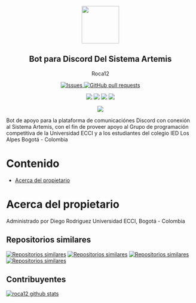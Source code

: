 
<p align="center">
 <img width="100px" src="https://www.iconsdb.com/icons/preview/royal-blue/code-xxl.png" align="center"  />
 <h2 align="center">Bot para Discord Del Sistema Artemis </h2>
 <p align="center">Roca12</p>
</p>
  <p align="center">
    <a href="https://github.com/roca12/Artemisa-Bot/issues">
      <img alt="Issues" src="https://img.shields.io/github/issues/roca12/Artemisa-Bot?color=0088ff" />
    </a>
    <a href="https://github.com/roca12/Artemisa-Bot/pulls">
      <img alt="GitHub pull requests" src="https://img.shields.io/github/issues-pr/roca12/Artemisa-Bot?color=0088ff" />
    </a>
    <br />
  </p>
   <p align="center">
      <img  src="https://img.shields.io/github/languages/count/roca12/Artemisa-Bot?label=Lenguajes&color=yellow" />
      <img  src="https://img.shields.io/github/repo-size/roca12/Artemisa-Bot?color=important" />
      <img  src="https://img.shields.io/github/last-commit/roca12/Artemisa-Bot">
      <img  src="https://img.shields.io/github/contributors/roca12/Artemisa-Bot?color=blueviolet" />
    <br />
  </p>
  <p align="center">
      <img  src="https://img.shields.io/badge/Python-3.X-informational?style=flat&logo=python&logoColor=white&color=green" />
  </p>
</p>

Bot de apoyo para la plataforma de comunicaciónes Discord con conexión al Sistema Artemis, con el fin de proveer apoyo al Grupo de programación competitiva de la Universidad ECCI y a los estudiantes del colegio IED Los Alpes
Bogotá - Colombia


# Contenido
- [Acerca del propietario](#acerca-del-propietario)

# Acerca del propietario
Administrado por Diego Rodriguez
Universidad ECCI, Bogotá - Colombia

## Repositorios similares
[![Repositorios similares](https://github-readme-stats.vercel.app/api/pin/?username=roca12&repo=gpccodes)](https://github.com/roca12/gpccodes)
[![Repositorios similares](https://github-readme-stats.vercel.app/api/pin/?username=roca12&repo=Artemis_v1.0)](https://github.com/roca12/Artemis_v1.0)
[![Repositorios similares](https://github-readme-stats.vercel.app/api/pin/?username=roca12&repo=miniartemis)](https://github.com/roca12/miniartemis)
[![Repositorios similares](https://github-readme-stats.vercel.app/api/pin/?username=roca12&repo=Artemisa-Bot)](https://github.com/roca12/Artemisa-Bot)

## Contribuyentes
[![roca12 github stats](https://github-readme-stats.vercel.app/api?username=roca12&show_icons=true&hide=stars,issues&theme=darcula)](https://github.com/roca12/ggpccodes)
